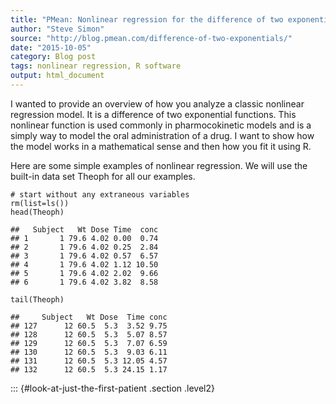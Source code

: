 ```yaml
---
title: "PMean: Nonlinear regression for the difference of two exponentials"
author: "Steve Simon"
source: "http://blog.pmean.com/difference-of-two-exponentials/"
date: "2015-10-05"
category: Blog post
tags: nonlinear regression, R software
output: html_document
---
```


I wanted to provide an overview of how you analyze a classic nonlinear
regression model. It is a difference of two exponential functions. This
nonlinear function is used commonly in pharmocokinetic models and is a
simply way to model the oral administration of a drug. I want to show
how the model works in a mathematical sense and then how you fit it
using R.

<!---More--->

Here are some simple examples of nonlinear regression. We will use the
built-in data set Theoph for all our examples.

``` {.r}
# start without any extraneous variables
rm(list=ls())
head(Theoph)
```

    ##   Subject   Wt Dose Time  conc
    ## 1       1 79.6 4.02 0.00  0.74
    ## 2       1 79.6 4.02 0.25  2.84
    ## 3       1 79.6 4.02 0.57  6.57
    ## 4       1 79.6 4.02 1.12 10.50
    ## 5       1 79.6 4.02 2.02  9.66
    ## 6       1 79.6 4.02 3.82  8.58

``` {.r}
tail(Theoph)
```

    ##     Subject   Wt Dose  Time conc
    ## 127      12 60.5  5.3  3.52 9.75
    ## 128      12 60.5  5.3  5.07 8.57
    ## 129      12 60.5  5.3  7.07 6.59
    ## 130      12 60.5  5.3  9.03 6.11
    ## 131      12 60.5  5.3 12.05 4.57
    ## 132      12 60.5  5.3 24.15 1.17

::: {#look-at-just-the-first-patient .section .level2}

